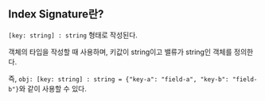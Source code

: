 ## Index Signature란?

`[key: string] : string` 형태로 작성된다.

객체의 타입을 작성할 때 사용하며, 키값이 string이고 밸류가 string인 객체를 정의한다.

즉, `obj: [key: string] : string = {"key-a": "field-a", "key-b": "field-b"}`와 같이 사용할 수 있다.